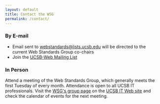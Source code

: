 ```yaml
---
layout: default
title: Contact the WSG
permalink: /contact/
---
```


### By E-mail

* Email sent to [webstandards@lists.ucsb.edu](mailto:webstandards@lists.ucsb.edu) will be directed to the current Web Standards Group co-chairs
* Join the [UCSB-Web Mailing List](https://lists.ucsb.edu/mailman/listinfo/ucsb-web)

### In Person

Attend a meeting of the Web Standards Group, which generally meets the first
Tuesday of every month. Attendance is open to all UCSB IT professionals. Visit
the [WSG's group page](https://it.ucsb.edu/groups/wsg) on the
[UCSB IT Web site](http://it.ucsb.edu) and check the calendar of events for
the next meeting.
